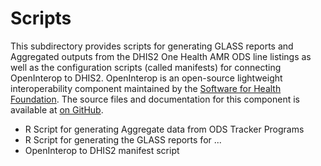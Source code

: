 # Scripts
This subdirectory provides scripts for generating GLASS reports and Aggregated outputs from the DHIS2 One Health AMR ODS line listings as well as the configuration scripts (called manifests) for connecting OpenInterop to DHIS2. OpenInterop is an open-source lightweight interoperability component maintained by the [Software for Health Foundation](https://softwareforhealth.org/our-software/open-interop). The source files and documentation for this component is available at [on GitHub](https://github.com/open-interop).

* R Script for generating Aggregate data from ODS Tracker Programs
* R Script for generating the GLASS reports for ...
* OpenInterop to DHIS2 manifest script

